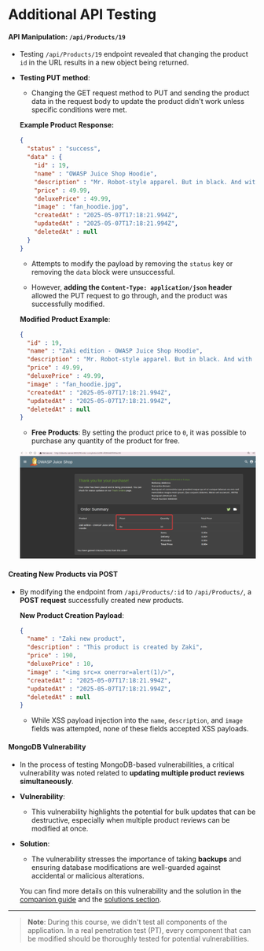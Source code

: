 # Additional API Testing

#### API Manipulation: `/api/Products/19`

- Testing `/api/Products/19` endpoint revealed that changing the product `id` in the URL results in a new object being returned.
    
- **Testing PUT method**:
    
    - Changing the GET request method to PUT and sending the product data in the request body to update the product didn't work unless specific conditions were met.
        
    
    **Example Product Response:**
    
    ```json
    {  
      "status" : "success",  
      "data" : {  
        "id" : 19,  
        "name" : "OWASP Juice Shop Hoodie",  
        "description" : "Mr. Robot-style apparel. But in black. And with logo.",  
        "price" : 49.99,  
        "deluxePrice" : 49.99,  
        "image" : "fan_hoodie.jpg",  
        "createdAt" : "2025-05-07T17:18:21.994Z",  
        "updatedAt" : "2025-05-07T17:18:21.994Z",  
        "deletedAt" : null  
      }  
    }
    ```
    
    - Attempts to modify the payload by removing the `status` key or removing the `data` block were unsuccessful.
        
    - However, **adding the `Content-Type: application/json` header** allowed the PUT request to go through, and the product was successfully modified.
        
    
    **Modified Product Example**:
    
    ```json
    {  
      "id" : 19,  
      "name" : "Zaki edition - OWASP Juice Shop Hoodie",  
      "description" : "Mr. Robot-style apparel. But in black. And with logo.",  
      "price" : 49.99,  
      "deluxePrice" : 49.99,  
      "image" : "fan_hoodie.jpg",  
      "createdAt" : "2025-05-07T17:18:21.994Z",  
      "updatedAt" : "2025-05-07T17:18:21.994Z",  
      "deletedAt" : null  
    }
    ```
    
    - **Free Products**: By setting the product price to `0`, it was possible to purchase any quantity of the product for free.
        
    
	![Pasted image 20250507205833](attachments/Pasted%20image%2020250507205833.png)
    

#### Creating New Products via POST

- By modifying the endpoint from `/api/Products/:id` to `/api/Products/`, a **POST request** successfully created new products.
    
    **New Product Creation Payload**:
    
    ```json
    {  
      "name" : "Zaki new product",  
      "description" : "This product is created by Zaki",  
      "price" : 190,  
      "deluxePrice" : 10,  
      "image" : "<img src=x onerror=alert(1)/>",  
      "createdAt" : "2025-05-07T17:18:21.994Z",  
      "updatedAt" : "2025-05-07T17:18:21.994Z",  
      "deletedAt" : null  
    }
    ```
    
    - While XSS payload injection into the `name`, `description`, and `image` fields was attempted, none of these fields accepted XSS payloads.
        

#### MongoDB Vulnerability

- In the process of testing MongoDB-based vulnerabilities, a critical vulnerability was noted related to **updating multiple product reviews simultaneously**.
    
- **Vulnerability**:
    - This vulnerability highlights the potential for bulk updates that can be destructive, especially when multiple product reviews can be modified at once.
        
- **Solution**:
    - The vulnerability stresses the importance of taking **backups** and ensuring database modifications are well-guarded against accidental or malicious alterations.
        
    You can find more details on this vulnerability and the solution in the [companion guide](https://pwning.owasp-juice.shop/companion-guide/latest/part2/injection.html#_update_multiple_product_reviews_at_the_same_time) and the [solutions section](https://pwning.owasp-juice.shop/companion-guide/latest/appendix/solutions.html#_update_multiple_product_reviews_at_the_same_time).
    

---

> **Note**: During this course, we didn't test all components of the application. In a real penetration test (PT), every component that can be modified should be thoroughly tested for potential vulnerabilities.
